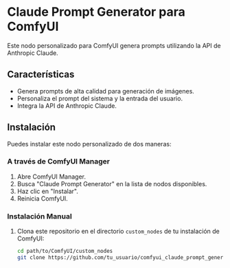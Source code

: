 # Claude Prompt Generator para ComfyUI

Este nodo personalizado para ComfyUI genera prompts utilizando la API de Anthropic Claude.

## Características

- Genera prompts de alta calidad para generación de imágenes.
- Personaliza el prompt del sistema y la entrada del usuario.
- Integra la API de Anthropic Claude.

## Instalación

Puedes instalar este nodo personalizado de dos maneras:

### A través de ComfyUI Manager

1. Abre ComfyUI Manager.
2. Busca "Claude Prompt Generator" en la lista de nodos disponibles.
3. Haz clic en "Instalar".
4. Reinicia ComfyUI.

### Instalación Manual

1. Clona este repositorio en el directorio `custom_nodes` de tu instalación de ComfyUI:

   ```bash
   cd path/to/ComfyUI/custom_nodes
   git clone https://github.com/tu_usuario/comfyui_claude_prompt_generator.git
